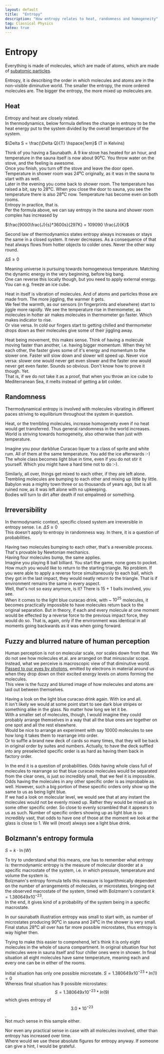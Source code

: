 ```yaml
---
layout: default
title:  "Entropy"
description: "How entropy relates to heat, randomness and homogeneity"
tag: Classical Physics
katex: true
---
```


# Entropy

Everything is made of molecules, which are made of atoms, which are made of [subatomic particles](../../../2022/09/29/subatomic-particles.html "protons, neutrons, quarks, electrons . . .").

Entropy, it is describing the order in which molecules and atoms are in the non-visible diminutive world. The smaller the entropy, the more ordered molecules are. The bigger the entropy, the more mixed up molecules are.

## Heat
Entropy and heat are closely related.  
In thermodynamics, below formula defines the change in entropy to be the heat energy put to the system divided by the overall temperature of the system.

$\Delta S = \frac{\Delta Q}{T} \hspace{1em}$ (T in Kelvins)

Think of you having a Saunabath.
A 9 kw stove has heated for an hour, and temperature in the sauna itself is now about 90⁰C. You throw water on the stove, and the feeling is awesome.  
Once you finish, you turn off the stove and leave the door open. Temperature in shower room was 24⁰C originally, as it was in the sauna to start with as well.  
Later in the evening you come back to shower room. The temperature has raised a bit, say to 28⁰C. When you close the door to sauna, you see the temperature there is also 28⁰C now. Temperature has become even on both rooms.  
Entropy in practice, that is.  
Per the formula above, we can say entropy in the sauna and shower room complex has increased by

$\frac{9000\frac{J}{s}*3600s}{297K} = 109090 \frac{J}{K}$

Second law of thermodynamics states entropy always increases or stays the same in a closed system. It never decreases. As a consequence of that heat always flows from hotter objects to colder ones. Never the other way round.  

$\Delta S \geqslant 0$

Meaning universe is pursuing towards homogeneous temperature. Matching the dynamic energy in the very beginning, before big bang.  
One can reverse this locally though, but you need to apply external energy. You can e.g. freeze an ice cube. 

Heat in itself is vibration of molecules. And of atoms and particles those are made from. The more jiggling, the warmer it gets.  
We feel the warmth, as our sensors (in fingerprints and elsewhere) start to jiggle more rapidly. We see the temperature rise in thermometer, as molecules in hotter air makes molecules in thermometer go faster. Which makes indicator to rise.  
Or vise versa. In cold our fingers start to getting chilled and thermometer drops down as their molecules give some of their jiggling away.

Heat being movement, this makes sense. Think of having a molecule moving faster than another, i.e. having bigger momentum. When they hit each other, the faster gives some of it's energy and momentum to the slower one. Faster will slow down and slower will speed up.  Never vice versa: slower one would never get even slower and the faster one would never get even faster. Sounds so obvious. Don't know how to prove it though. Yet.  
That is, if we do not take it as a proof, that when you throw an ice cube to Mediterranean Sea, it melts instead of getting a bit colder.

## Randomness
Thermodynamical entropy is involved with molecules vibrating in different paces striving to equilibrium throughout the system in question.

Heat, or the trembling molecules, increase homogeneity even if no heat would get transferred. Thus general randomness in the world increases. World is striving towards homogeneity, also otherwise than just with temperature.

Imagine you pour darkblue Curacao liquer to a class of sprite and white rum. All of them at the same temperature. You add the ice afterwards :-)  
The whole class becomes light blue in time, even if you do not stir it yourself. Which you might have a hard time not to do :-).

Similarly, all over, things get mixed to each other, if they are left alone. Trembling molecules are bumping to each other and mixing up little by little.  
Babylon was a mighty town three or so thousands of years ago, but is all ruined now, as it was left alone with no upkeeping.  
Bodies will turn to dirt after death if not empalmed or something.  

## Irreversibility
In thermodynamic context, specific closed system are irreversible in entropy sense.  I.e. $\Delta S \geqslant 0$  
This doesn't apply to entropy in randomness way. In there, it is a question of probabilities.

Having two molecules bumping to each other, that's a reversible process. That's provable by Newtonian mechanics.  
Having four molecules bump, the same applies.  
Imagine you playing 8 ball billiard. You start the game, none goes to pocket. How much you would like to return to the starting triangle. No problem. If you were able to apply a reverse force simultaneously to each ball, which they got in the last impact, they would neatly return to the triangle. That is if environment remains the same in every aspect.  
Well, that's not so easy anymore, is it? There is 15 + 1 balls involved, you see.  
When it comes to the light blue curacao drink, with ~ $10^{25}$ molecules, it becomes practically impossible to have molecules return back to the original separation. But in theory, if each and every molecule at one moment would be effected by a reverse force to the previous impact force, they would do so. That is, again, only if the environment was identical in all moments going backwards as it was when going forward.

## Fuzzy and blurred nature of human perception

Human perception is not on molecular scale, nor scales down from that. We do not see how molecules et.al. are arranged on that minuscular scope.  
Instead, what we perceive is macroscopic view of that diminutive world. [Passed to our eyes by photons](../../../2022/02/08/what-is-light.html#photon_bouncing ), emitted by electrons in material around us when they drop down on their excited energy levels on atoms forming the molecules.  
This view is the fuzzy and blurred image of how molecules and atoms are laid out between themselves.

Having a look on the light blue curacao drink again. With ice and all.  
It isn't likely we would at some point start to see dark blue stripes or something alike in the glass. No matter how long we let it be.  
With a smaller set of molecules, though, I would imagine they could probably arrange themselves in a way that all the blue ones are together on one spot and all the rest elsewhere.   
Would be nice to arrange an experiment with say 10000 molecules to see how long it takes them to rearrange into order.  
Or to suffle a brand new deck of cards so many times, that they will be back in original order by suites and numbers. Actually, to have the deck suffled into any preselected specific order is as hard as having them back in factory order.  

In the end it is a question of probabilities. Odds having whole class full of molecules to rearrange so that blue curacao molecules would be separated from the clear ones, is just so incredibly small, that we feel it is impossible.  
Odds having the molecules in any other specific order is as improbable as well. However, such a big portion of these specific orders only show up the same to us as being light blue.  
If we had a look on molecular level, we would see that at any instant the molecules would not be evenly mixed up. Rather they would be mixed up in some other specific order. So close to evenly scrambled that it appears to us as such.
Number of specific orders showing up as light blue is so incredibly vast, that odds to have one of those at the moment we look at the glass is close to 1. We will (most) always see a light blue drink.

## Bolzmann's entropy formula

$S=k \cdot  \ln{(W)}$

To try to understand what this means, one has to remember what entropy is: thermodynamic entropy is the measure of molecular disorder at a specific macrostate of the system, i.e. in which pressure, temperature and volume the system is.    
Bolzmann's entropy formula tells this measure is logarithmically dependent on the number of arrangements of molecules, or microstates, bringing out the observed macrostate of the system, timed with Bolzmann's constant $k=1.380649x10^{-23}$.  
In the end, it gives kind of a probability of the system being in a specific macrostate.

In our saunabath illustration entropy was small to start with, as number of microstates producing 90⁰C in sauna and 24⁰C in the shower is very small. Final status 28⁰C all over has far more possible microstates, thus entropy is way higher then.  

Trying to make this easier to comprehend, let's think it is only eight molecules in the whole of sauna compartment. In original situation four hot molecules were in sauna itself and four chiller ones were in shower. In final situation all eight molecules have same temperature, meaning each and every one can be in either of the rooms.  

Initial situation has only one possible microstate. $S=1.380649x10^{-23}*ln(1)=0$  
Whereas final situation has 9 possible microstates: $$S=1.380649x10^{-23}*ln(9)$$ which gives entropy of $$3.0*10^{-23}$$.  
Not much sense in this sample either.

Nor even any practical sense in case with all molecules involved, other than entropy has increased over time.  
Where would we use these absolute figures for entropy anyway. If someone can give a hint, I would be grateful.




